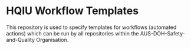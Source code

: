 # HQIU Workflow Templates

This repository is used to specify templates for workflows (automated actions) which can be run by all repositories within the AUS-DOH-Safety-and-Quality Organisation.
